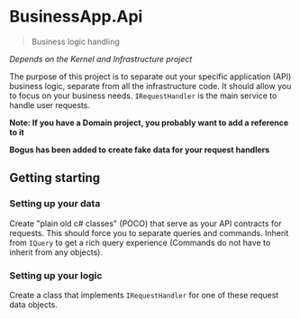 # BusinessApp.Api
> Business logic handling

_Depends on the Kernel and Infrastructure project_

The purpose of this project is to separate out your specific application (API)
business logic, separate from all the infrastructure code. It should allow you
to focus on your business needs. `IRequestHandler` is the main service to handle
user requests.

__Note: If you have a Domain project, you probably want to add a reference to it__

__Bogus has been added to create fake data for your request handlers__

## Getting starting

### Setting up your data
Create "plain old c# classes" (POCO) that serve as your API contracts for requests.
This should force you to separate queries and commands. Inherit from `IQuery`
to get a rich query experience (Commands do not have to inherit from any
objects).

### Setting up your logic
Create a class that implements `IRequestHandler` for one of these request
data objects.
